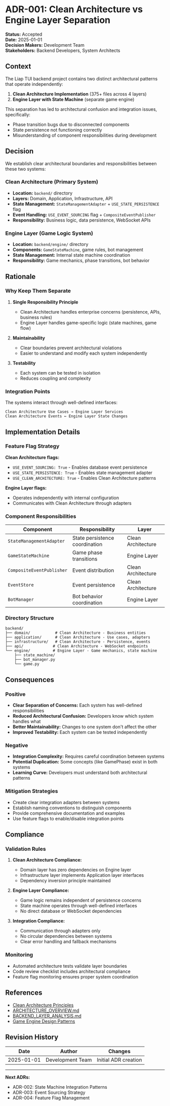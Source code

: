 # ADR-001: Clean Architecture vs Engine Layer Separation

**Status:** Accepted  
**Date:** 2025-01-01  
**Decision Makers:** Development Team  
**Stakeholders:** Backend Developers, System Architects

## Context

The Liap TUI backend project contains two distinct architectural patterns that operate independently:

1. **Clean Architecture Implementation** (375+ files across 4 layers)
2. **Engine Layer with State Machine** (separate game engine)

This separation has led to architectural confusion and integration issues, specifically:
- Phase transition bugs due to disconnected components
- State persistence not functioning correctly
- Misunderstanding of component responsibilities during development

## Decision

We establish clear architectural boundaries and responsibilities between these two systems:

### Clean Architecture (Primary System)
- **Location:** `backend/` directory
- **Layers:** Domain, Application, Infrastructure, API
- **State Management:** `StateManagementAdapter` + `USE_STATE_PERSISTENCE` flag
- **Event Handling:** `USE_EVENT_SOURCING` flag + `CompositeEventPublisher`
- **Responsibility:** Business logic, data persistence, WebSocket APIs

### Engine Layer (Game Logic System)  
- **Location:** `backend/engine/` directory
- **Components:** `GameStateMachine`, game rules, bot management
- **State Management:** Internal state machine coordination
- **Responsibility:** Game mechanics, phase transitions, bot behavior

## Rationale

### Why Keep Them Separate

1. **Single Responsibility Principle**
   - Clean Architecture handles enterprise concerns (persistence, APIs, business rules)
   - Engine Layer handles game-specific logic (state machines, game flow)

2. **Maintainability**
   - Clear boundaries prevent architectural violations
   - Easier to understand and modify each system independently

3. **Testability**
   - Each system can be tested in isolation
   - Reduces coupling and complexity

### Integration Points

The systems interact through well-defined interfaces:

```
Clean Architecture Use Cases → Engine Layer Services
Clean Architecture Events ← Engine Layer State Changes
```

## Implementation Details

### Feature Flag Strategy

**Clean Architecture flags:**
- `USE_EVENT_SOURCING: True` - Enables database event persistence
- `USE_STATE_PERSISTENCE: True` - Enables state management adapter
- `USE_CLEAN_ARCHITECTURE: True` - Enables Clean Architecture patterns

**Engine Layer flags:**
- Operates independently with internal configuration
- Communicates with Clean Architecture through adapters

### Component Responsibilities

| Component | Responsibility | Layer |
|-----------|----------------|-------|
| `StateManagementAdapter` | State persistence coordination | Clean Architecture |
| `GameStateMachine` | Game phase transitions | Engine Layer |
| `CompositeEventPublisher` | Event distribution | Clean Architecture |
| `EventStore` | Event persistence | Clean Architecture |
| `BotManager` | Bot behavior coordination | Engine Layer |

### Directory Structure

```
backend/
├── domain/           # Clean Architecture - Business entities
├── application/      # Clean Architecture - Use cases, adapters
├── infrastructure/   # Clean Architecture - Persistence, events
├── api/             # Clean Architecture - WebSocket endpoints
└── engine/          # Engine Layer - Game mechanics, state machine
    ├── state_machine/
    ├── bot_manager.py
    └── game.py
```

## Consequences

### Positive
- **Clear Separation of Concerns:** Each system has well-defined responsibilities
- **Reduced Architectural Confusion:** Developers know which system handles what
- **Better Maintainability:** Changes to one system don't affect the other
- **Improved Testability:** Each system can be tested independently

### Negative
- **Integration Complexity:** Requires careful coordination between systems
- **Potential Duplication:** Some concepts (like GamePhase) exist in both systems
- **Learning Curve:** Developers must understand both architectural patterns

### Mitigation Strategies
- Create clear integration adapters between systems
- Establish naming conventions to distinguish components
- Provide comprehensive documentation and examples
- Use feature flags to enable/disable integration points

## Compliance

### Validation Rules

1. **Clean Architecture Compliance:**
   - Domain layer has zero dependencies on Engine layer
   - Infrastructure layer implements Application layer interfaces
   - Dependency inversion principle maintained

2. **Engine Layer Compliance:**
   - Game logic remains independent of persistence concerns
   - State machine operates through well-defined interfaces
   - No direct database or WebSocket dependencies

3. **Integration Compliance:**
   - Communication through adapters only
   - No circular dependencies between systems
   - Clear error handling and fallback mechanisms

### Monitoring

- Automated architecture tests validate layer boundaries
- Code review checklist includes architectural compliance
- Feature flag monitoring ensures proper system coordination

## References

- [Clean Architecture Principles](https://blog.cleancoder.com/uncle-bob/2012/08/13/the-clean-architecture.html)
- [ARCHITECTURE_OVERVIEW.md](../backend/ARCHITECTURE_OVERVIEW.md)
- [BACKEND_LAYER_ANALYSIS.md](../backend/BACKEND_LAYER_ANALYSIS.md)
- [Game Engine Design Patterns](https://gameprogrammingpatterns.com/)

## Revision History

| Date | Author | Changes |
|------|--------|---------|
| 2025-01-01 | Development Team | Initial ADR creation |

---

**Next ADRs:**
- ADR-002: State Machine Integration Patterns
- ADR-003: Event Sourcing Strategy
- ADR-004: Feature Flag Management